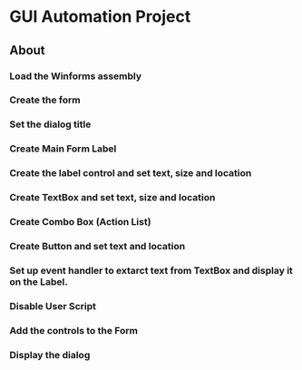 # GUI Automation Project
## About
### Load the Winforms assembly
### Create the form
### Set the dialog title
### Create Main Form Label 
### Create the label control and set text, size and location
### Create TextBox and set text, size and location
### Create Combo Box (Action List)
### Create Button and set text and location
### Set up event handler to extarct text from TextBox and display it on the Label.
### Disable User Script
### Add the controls to the Form
### Display the dialog
